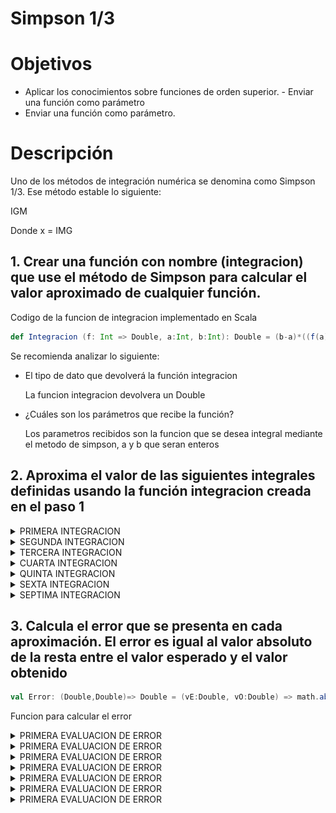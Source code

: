 # Simpson 1/3
# Objetivos
 - Aplicar los conocimientos sobre funciones de orden superior. - Enviar una función como parámetro
 - Enviar una función como parámetro.
# Descripción
Uno de los métodos de integración numérica se denomina como Simpson 1/3. Ese
método estable lo siguiente:

IGM

Donde x = IMG

## 1. Crear una función con nombre (integracion) que use el método de Simpson para calcular el valor aproximado de cualquier función. 

Codigo de la funcion de integracion implementado en Scala

```Scala
def Integracion (f: Int => Double, a:Int, b:Int): Double = (b-a)*((f(a)+4*f((a+b)/(2))+f(b))/6)
```

Se recomienda analizar lo siguiente:

- El tipo de dato que devolverá la función integracion
   
   La funcion integracion devolvera un Double
   
- ¿Cuáles son los parámetros que recibe la función?
   
   Los parametros recibidos son la funcion que se desea integral mediante el metodo de simpson, a y b que seran enteros

## 2. Aproxima el valor de las siguientes integrales definidas usando la función integracion creada en el paso 1

<details>
 
<summary> PRIMERA INTEGRACION </summary>

**Ejemplos de Funciones Anonimas Basicas**
 ![Ejemplos de Funciones Anonimas Basicas](https://github.com/JU4NSCV/CONSULTA-PFR/blob/main/IMG/ejemplos.png)

Foto de ecuacion a realizar

Codigo de la funcion implementada en Scala

```Scala
def funInt1 (x:Int): Double = -math.pow(x,2)+8*x-12
```

Codigo utilizando la funcion de integracion

```Scala
Integracion(funInt1,3,5)
```

Resultado

```
7.33333333
```

</details>

<details>
 
<summary> SEGUNDA INTEGRACION </summary>

IGM

Foto de ecuacion a realizar

Codigo de la funcion implementada en Scala

```Scala
def funInt2 (x:Int): Double = 3*math.pow(x,2)
```

Codigo utilizando la funcion de integracion

```Scala
Integracion(funInt2,0,2)
```

Resultado

```
7.33333333
```

</details>

<details>
 
<summary> TERCERA INTEGRACION </summary>

IGM

Foto de ecuacion a realizar

Codigo de la funcion implementada en Scala

```Scala
def funInt3 (x:Int): Double = x+2*math.pow(x,2)-math.pow(x,3)+5*math.pow(x,4)
```

Codigo utilizando la funcion de integracion

```Scala
Integracion(funInt3,-1,1)
```

Resultado

```
7.33333333
```

</details>

<details>
 
<summary> CUARTA INTEGRACION </summary>

IGM

Foto de ecuacion a realizar

Codigo de la funcion implementada en Scala

```Scala
def funInt4 (x:Int): Double = (2*x+1)/(math.pow(x,2)+x)
```

Codigo utilizando la funcion de integracion

```Scala
Integracion(funInt4,1,2)
```

Resultado

```
7.33333333
```

</details>

<details>
 
<summary> QUINTA INTEGRACION </summary>

IGM

Foto de ecuacion a realizar

Codigo de la funcion implementada en Scala

```Scala
def funInt5 (x:Int): Double = -math.exp(x)
```

Codigo utilizando la funcion de integracion

```Scala
Integracion(funInt5,0,1)
```

Resultado

```
7.33333333
```

</details>

<details>
 
<summary> SEXTA INTEGRACION </summary>

IGM

Foto de ecuacion a realizar

Codigo de la funcion implementada en Scala

```Scala
def funInt6 (x:Int): Double = (1)/(math.sqrt(x-1))
```

Codigo utilizando la funcion de integracion

```Scala
Integracion(funInt6,2,3)
```

Resultado

```
7.33333333
```
</details>

<details>
 
<summary> SEPTIMA INTEGRACION </summary>

IGM

Foto de ecuacion a realizar

Codigo de la funcion implementada en Scala

```Scala
def funInt7 (x:Int): Double = (1)/(1+math.pow(x,2))
```

Codigo utilizando la funcion de integracion

```Scala
Integracion(funInt7,0,1)
```

Resultado

```
0.9166666
```

</details>

## 3. Calcula el error que se presenta en cada aproximación. El error es igual al valor absoluto de la resta entre el valor esperado y el valor obtenido 


```Scala
val Error: (Double,Double)=> Double = (vE:Double, vO:Double) => math.abs(vE - vO)
```

Funcion para calcular el error 

<details>
 
<summary> PRIMERA EVALUACION DE ERROR </summary>

```Scala
def funInt1 (x:Int): Double = -math.pow(x,2)+8*x-12
```

Codigo de la funcion implementada en Scala

```Scala
Error(Integracion(funInt1,3,5),7.33)
```

Codigo del marguen de error

Resultado

```
7.33333333
```

</details>

<details>
 
<summary> PRIMERA EVALUACION DE ERROR </summary>

```Scala
def funInt1 (x:Int): Double = -math.pow(x,2)+8*x-12
```

Codigo de la funcion implementada en Scala

```Scala
Error(Integracion(funInt1,3,5),7.33)
```

Codigo del marguen de error

Resultado

```
7.33333333
```

</details>

<details>
 
<summary> PRIMERA EVALUACION DE ERROR </summary>

```Scala
def funInt1 (x:Int): Double = -math.pow(x,2)+8*x-12
```

Codigo de la funcion implementada en Scala

```Scala
Error(Integracion(funInt1,3,5),7.33)
```

Codigo del marguen de error

Resultado

```
7.33333333
```

</details>

<details>
 
<summary> PRIMERA EVALUACION DE ERROR </summary>

```Scala
def funInt1 (x:Int): Double = -math.pow(x,2)+8*x-12
```

Codigo de la funcion implementada en Scala

```Scala
Error(Integracion(funInt1,3,5),7.33)
```

Codigo del marguen de error

Resultado

```
7.33333333
```
</details>

<details>
 
<summary> PRIMERA EVALUACION DE ERROR </summary>

```Scala
def funInt1 (x:Int): Double = -math.pow(x,2)+8*x-12
```

Codigo de la funcion implementada en Scala

```Scala
Error(Integracion(funInt1,3,5),7.33)
```

Codigo del marguen de error

Resultado

```
7.33333333
```

</details>

<details>
 
<summary> PRIMERA EVALUACION DE ERROR </summary>

```Scala
def funInt1 (x:Int): Double = -math.pow(x,2)+8*x-12
```

Codigo de la funcion implementada en Scala

```Scala
Error(Integracion(funInt1,3,5),7.33)
```

Codigo del marguen de error

Resultado

```
7.33333333
```

</details>

<details>
 
<summary> PRIMERA EVALUACION DE ERROR </summary>

```Scala
def funInt1 (x:Int): Double = -math.pow(x,2)+8*x-12
```

Codigo de la funcion implementada en Scala

```Scala
Error(Integracion(funInt1,3,5),7.33)
```

Codigo del marguen de error

Resultado

```
7.33333333
```

</details>
